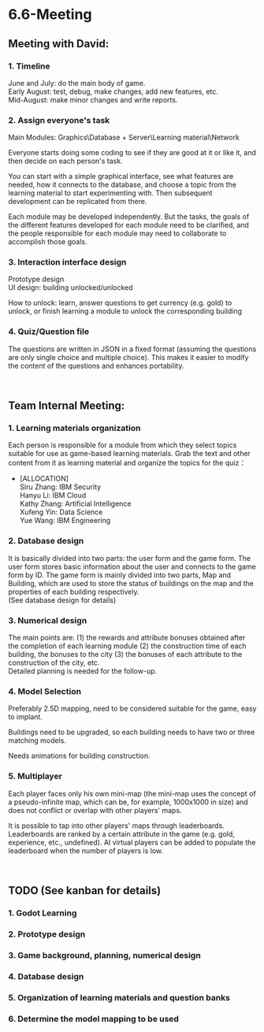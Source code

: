 # 6.6-Meeting
## Meeting with David:

### 1. Timeline
June and July: do the main body of game.  
Early August: test, debug, make changes, add new features, etc.  
Mid-August: make minor changes and write reports.
### 2. Assign everyone's task
Main Modules: Graphics\Database + Server\Learning material\Network  

Everyone starts doing some coding to see if they are good at it or like it, and then decide on each person's task.

You can start with a simple graphical interface, see what features are needed, how it connects to the database, and choose a topic from the learning material to start experimenting with. Then subsequent development can be replicated from there.

Each module may be developed independently. But the tasks, the goals of the different features developed for each module need to be clarified, and the people responsible for each module may need to collaborate to accomplish those goals.


### 3. Interaction interface design
Prototype design  
UI design: building unlocked/unlocked  

How to unlock: learn, answer questions to get currency (e.g. gold) to unlock, or finish learning a module to unlock the corresponding building
### 4. Quiz/Question file
The questions are written in JSON in a fixed format (assuming the questions are only single choice and multiple choice). This makes it easier to modify the content of the questions and enhances portability.  

</br>

## Team Internal Meeting:
### 1. Learning materials organization
Each person is responsible for a module from which they select topics suitable for use as game-based learning materials. Grab the text and other content from it as learning material and organize the topics for the quiz：

- [ALLOCATION\]  
Siru Zhang: IBM Security  
Hanyu Li: IBM Cloud  
Kathy Zhang: Artificial Intelligence  
Xufeng Yin: Data Science  
Yue Wang: IBM Engineering

### 2. Database design
It is basically divided into two parts: the user form and the game form. The user form stores basic information about the user and connects to the game form by ID. The game form is mainly divided into two parts, Map and Building, which are used to store the status of buildings on the map and the properties of each building respectively.   
(See database design for details)
### 3. Numerical design
The main points are: (1) the rewards and attribute bonuses obtained after the completion of each learning module (2) the construction time of each building, the bonuses to the city (3) the bonuses of each attribute to the construction of the city, etc.   
Detailed planning is needed for the follow-up.
### 4. Model Selection
Preferably 2.5D mapping, need to be considered suitable for the game, easy to implant. 


Buildings need to be upgraded, so each building needs to have two or three matching models.  


Needs animations for building construction.
### 5. Multiplayer
Each player faces only his own mini-map (the mini-map uses the concept of a pseudo-infinite map, which can be, for example, 1000x1000 in size) and does not conflict or overlap with other players' maps.  


It is possible to tap into other players' maps through leaderboards.  
Leaderboards are ranked by a certain attribute in the game (e.g. gold, experience, etc., undefined). AI virtual players can be added to populate the leaderboard when the number of players is low.


</br>

## TODO (See kanban for details)
### 1. Godot Learning
### 2. Prototype design
### 3. Game background, planning, numerical design
### 4. Database design
### 5. Organization of learning materials and question banks
### 6. Determine the model mapping to be used


